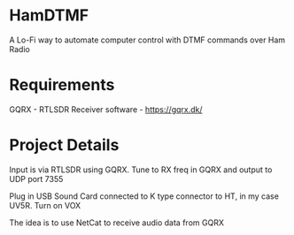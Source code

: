 # HamDTMF
A Lo-Fi way to automate computer control with DTMF commands over Ham Radio

# Requirements

GQRX - RTLSDR Receiver software - https://gqrx.dk/


# Project Details

Input is via RTLSDR using GQRX. Tune to RX freq in GQRX and output to UDP port 7355

Plug in USB Sound Card connected to K type connector to HT, in my case UV5R. Turn on VOX

The idea is to use NetCat to receive audio data from GQRX
